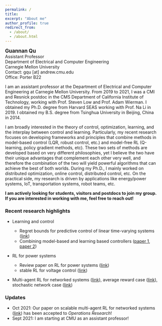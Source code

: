 ```yaml
---
permalink: /
title: 
excerpt: "About me"
author_profile: true
redirect_from: 
  - /about/
  - /about.html
---
```

<span style="font-size:1.2em;">**Guannan Qu**</span>  
Assistant Professor  
Department of Electrical and Computer Engineering  
Carnegie Mellon University  
Contact: gqu [at] andrew.cmu.edu  
Office: Porter B22


I am an assistant professor at the Department of Electrical and Computer Engineering at Carnegie Mellon University. From 2019 to 2021, I was a CMI and Resnick postdoc in the CMS Department of California Institute of Technology, working with Prof. Steven Low and Prof. Adam Wierman. I obtained my Ph.D. degree from Harvard SEAS working with Prof. Na Li in 2019. I obtained my B.S. degree from Tsinghua University in Beijing, China in 2014. 

I am broadly interested in the theory of control, optimization, learning, and the interplay between control and learning. Particularly, my recent research focuses on developing frameworks and principles that combine methods in model-based control (LQR, robust control, etc.) and model-free RL (Q-learning, policy gradient methods, etc). These two sets of methods are developed based on very different philosophies, yet I believe the two have their unique advantages that complement each other very well, and therefore the combination of the two will yield powerful algorithms that can achieve the best of both worlds. During my Ph.D., I mainly worked on distributed optimization, online control, distributed control, etc. On the practical side, my research is driven by applications like energy/power systems, IoT, transportation systems, robot teams, etc.

**I am actively looking for students, visitors and postdocs to join my group. If you are interested in working with me, feel free to reach out!**

### Recent research highlights
- Learning and control
  - Regret bounds for predictive control of linear time-varying systems ([link](https://arxiv.org/pdf/2106.10497.pdf))
  - Combining model-based and learning based controllers ([paper 1](https://arxiv.org/pdf/2106.09659.pdf), [paper 2](https://arxiv.org/pdf/2006.07476))
- RL for power systems
  - Review paper on RL for power systems ([link](https://arxiv.org/abs/2102.01168))
  - stable RL for voltage control ([link](https://arxiv.org/abs/2109.14854))

- Multi-agent RL for networked systems ([link](https://arxiv.org/abs/1912.02906)), average reward case ([link](https://proceedings.neurips.cc//paper/2020/file/168efc366c449fab9c2843e9b54e2a18-Paper.pdf)), stochastic network case ([link](https://arxiv.org/abs/2006.06555))

### Updates 
- Oct 2021: Our paper on scalable multi-agent RL for networked systems ([link](https://drive.google.com/file/d/1Habyv4j7qUFRuY0jVIFdjc9jthGtXtk_/view?usp=sharing)) has been accepted to *Operations Research*!
- Sept 2021: I am starting at CMU as an assistant professor! 
